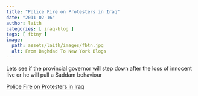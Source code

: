 ```yaml
---
title: "Police Fire on Protesters in Iraq"
date: "2011-02-16"
author: laith
categories: [ iraq-blog ]
tags: [ fbtny ]
image:
  path: assets/laith/images/fbtn.jpg
  alt: From Baghdad To New York Blogs
---
```


Lets see if the provincial governor will step down after the loss of innocent live or he will pull a Saddam behaviour    

  
[Police Fire on Protesters in Iraq](https://www.nytimes.com/2011/02/17/world/middleeast/17iraq.html?_r=1&ref=global-home)

